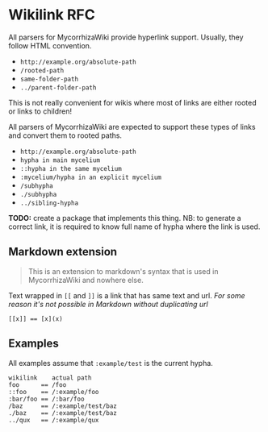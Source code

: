 # Wikilink RFC

All parsers for MycorrhizaWiki provide hyperlink support. Usually, they follow HTML convention.

- `http://example.org/absolute-path`
- `/rooted-path`
- `same-folder-path`
- `../parent-folder-path`

This is not really convenient for wikis where most of links are either rooted or links to children!

All parsers of MycorrhizaWiki are expected to support these types of links and convert them to rooted paths.

- `http://example.org/absolute-path`
- `hypha in main mycelium`
- `::hypha in the same mycelium`
- `:mycelium/hypha in an explicit mycelium`
- `/subhypha`
- `./subhypha`
- `../sibling-hypha`

**TODO:** create a package that implements this thing. NB: to generate a correct link, it is required to know full name of hypha where the link is used.

## Markdown extension

> This is an extension to markdown's syntax that is used in MycorrhizaWiki and nowhere else.

Text wrapped in `[[` and `]]` is a link that has same text and url. *For some reason it's not possible in Markdown without duplicating url*

```
[[x]] == [x](x)
```

## Examples

All examples assume that `:example/test` is the current hypha.

```
wikilink    actual path
foo      == /foo
::foo    == /:example/foo
:bar/foo == /:bar/foo
/baz     == /:example/test/baz
./baz    == /:example/test/baz
../qux   == /:example/qux
```
